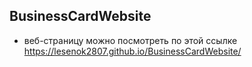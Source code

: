 ## BusinessCardWebsite

- веб-страницу можно посмотреть по этой ссылке https://lesenok2807.github.io/BusinessCardWebsite/
